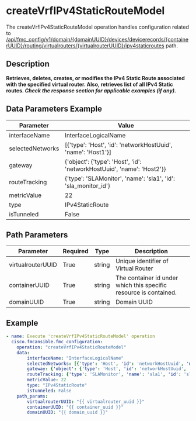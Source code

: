 # createVrfIPv4StaticRouteModel

The createVrfIPv4StaticRouteModel operation handles configuration related to [/api/fmc_config/v1/domain/{domainUUID}/devices/devicerecords/{containerUUID}/routing/virtualrouters/{virtualrouterUUID}/ipv4staticroutes](/paths//api/fmc_config/v1/domain/{domain_uuid}/devices/devicerecords/{container_uuid}/routing/virtualrouters/{virtualrouter_uuid}/ipv4staticroutes.md) path.&nbsp;
## Description
**Retrieves, deletes, creates, or modifies the IPv4 Static Route associated with the specified virtual router. Also, retrieves list of all IPv4 Static routes. _Check the response section for applicable examples (if any)._**

## Data Parameters Example
| Parameter | Value |
| --------- | -------- |
| interfaceName | InterfaceLogicalName |
| selectedNetworks | [{'type': 'Host', 'id': 'networkHostUuid', 'name': 'Host1'}] |
| gateway | {'object': {'type': 'Host', 'id': 'networkHostUuid', 'name': 'Host2'}} |
| routeTracking | {'type': 'SLAMonitor', 'name': 'sla1', 'id': 'sla_monitor_id'} |
| metricValue | 22 |
| type | IPv4StaticRoute |
| isTunneled | False |

## Path Parameters
| Parameter | Required | Type | Description |
| --------- | -------- | ---- | ----------- |
| virtualrouterUUID | True | string | Unique identifier of Virtual Router |
| containerUUID | True | string | The container id under which this specific resource is contained. |
| domainUUID | True | string | Domain UUID |

## Example
```yaml
- name: Execute 'createVrfIPv4StaticRouteModel' operation
  cisco.fmcansible.fmc_configuration:
    operation: "createVrfIPv4StaticRouteModel"
    data:
        interfaceName: "InterfaceLogicalName"
        selectedNetworks: [{'type': 'Host', 'id': 'networkHostUuid', 'name': 'Host1'}]
        gateway: {'object': {'type': 'Host', 'id': 'networkHostUuid', 'name': 'Host2'}}
        routeTracking: {'type': 'SLAMonitor', 'name': 'sla1', 'id': 'sla_monitor_id'}
        metricValue: 22
        type: "IPv4StaticRoute"
        isTunneled: False
    path_params:
        virtualrouterUUID: "{{ virtualrouter_uuid }}"
        containerUUID: "{{ container_uuid }}"
        domainUUID: "{{ domain_uuid }}"

```
